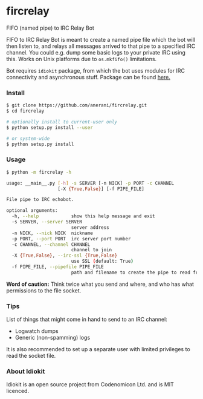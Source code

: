 # fircrelay
FIFO (named pipe) to IRC Relay Bot

FIFO to IRC Relay Bot is meant to create a named pipe file which the bot will then listen to, and relays all messages arrived to that pipe to a specified IRC channel. You could e.g. dump some basic logs to your private IRC using this. Works on Unix platforms due to ```os.mkfifo()``` limitations.

Bot requires ```idiokit``` package, from which the bot uses modules for IRC connectivity and asynchronous stuff. Package can be found [here.](https://github.com/abusesa/idiokit/)

### Install

```bash
$ git clone https://github.com/anerani/fircrelay.git
$ cd fircrelay

# optionally install to current-user only
$ python setup.py install --user

# or system-wide
$ python setup.py install
```

### Usage

```bash
$ python -m fircrelay -h

usage: __main__.py [-h] -s SERVER [-n NICK] -p PORT -c CHANNEL
                   [-X {True,False}] [-f PIPE_FILE]

File pipe to IRC echobot.

optional arguments:
  -h, --help            show this help message and exit
  -s SERVER, --server SERVER
                        server address
  -n NICK, --nick NICK  nickname
  -p PORT, --port PORT  irc server port number
  -c CHANNEL, --channel CHANNEL
                        channel to join
  -X {True,False}, --irc-ssl {True,False}
                        use SSL (default: True)
  -f PIPE_FILE, --pipefile PIPE_FILE
                        path and filename to create the pipe to read from
```

**Word of caution:** Think twice what you send and where, and who has what permissions to the file socket.

### Tips

List of things that might come in hand to send to an IRC channel:

* Logwatch dumps
* Generic (non-spamming) logs

It is also recommended to set up a separate user with limited privileges to read the socket file.

### About Idiokit

Idiokit is an open source project from Codenomicon Ltd. and is MIT licenced.
